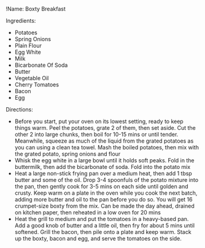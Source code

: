 !Name: Boxty Breakfast

Ingredients:
- Potatoes
- Spring Onions
- Plain Flour
- Egg White
- Milk
- Bicarbonate Of Soda
- Butter
- Vegetable Oil
- Cherry Tomatoes
- Bacon
- Egg

Directions:
- Before you start, put your oven on its lowest setting, ready to keep things warm. Peel the potatoes, grate 2 of them, then set aside. Cut the other 2 into large chunks, then boil for 10-15 mins or until tender. Meanwhile, squeeze as much of the liquid from the grated potatoes as you can using a clean tea towel. Mash the boiled potatoes, then mix with the grated potato, spring onions and flour
- Whisk the egg white in a large bowl until it holds soft peaks. Fold in the buttermilk, then add the bicarbonate of soda. Fold into the potato mix
- Heat a large non-stick frying pan over a medium heat, then add 1 tbsp butter and some of the oil. Drop 3-4 spoonfuls of the potato mixture into the pan, then gently cook for 3-5 mins on each side until golden and crusty. Keep warm on a plate in the oven while you cook the next batch, adding more butter and oil to the pan before you do so. You will get 16 crumpet-size boxty from the mix. Can be made the day ahead, drained on kitchen paper, then reheated in a low oven for 20 mins
- Heat the grill to medium and put the tomatoes in a heavy-based pan. Add a good knob of butter and a little oil, then fry for about 5 mins until softened. Grill the bacon, then pile onto a plate and keep warm. Stack up the boxty, bacon and egg, and serve the tomatoes on the side.
